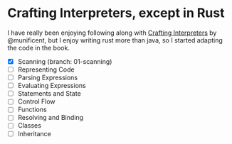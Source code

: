 # Crafting Interpreters, except in Rust

I have really been enjoying following along with [Crafting
Interpreters](http://www.craftinginterpreters.com) by @munificent, but
I enjoy writing rust more than java, so I started adapting the code in
the book.

- [x] Scanning (branch: 01-scanning)
- [ ] Representing Code
- [ ] Parsing Expressions
- [ ] Evaluating Expressions
- [ ] Statements and State
- [ ] Control Flow
- [ ] Functions
- [ ] Resolving and Binding
- [ ] Classes
- [ ] Inheritance
